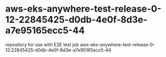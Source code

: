 # aws-eks-anywhere-test-release-0-12-22845425-d0db-4e0f-8d3e-a7e95165ecc5-44
repository for use with E2E test job aws-eks-anywhere-test-release-0-12:22845425-d0db-4e0f-8d3e-a7e95165ecc5-44

